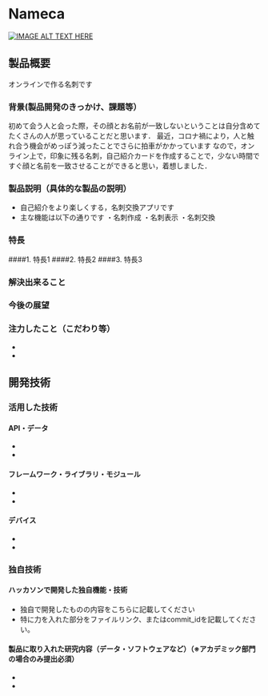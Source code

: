 # Nameca

[![IMAGE ALT TEXT HERE](https://jphacks.com/wp-content/uploads/2021/07/JPHACKS2021_ogp.jpg)](https://www.youtube.com/watch?v=LUPQFB4QyVo)

## 製品概要
オンラインで作る名刺です
### 背景(製品開発のきっかけ、課題等）
初めて会う人と会った際，その顔とお名前が一致しないということは自分含めてたくさんの人が思っていることだと思います．
最近，コロナ禍により，人と触れ合う機会がめっぽう減ったことでさらに拍車がかかっています
なので，オンライン上で，印象に残る名刺，自己紹介カードを作成することで，少ない時間ですぐ顔と名前を一致させることができると思い，着想しました．
### 製品説明（具体的な製品の説明） 
* 自己紹介をより楽しくする，名刺交換アプリです
* 主な機能は以下の通りです
・名刺作成
・名刺表示
・名刺交換
### 特長
####1. 特長1
####2. 特長2
####3. 特長3

### 解決出来ること
### 今後の展望
### 注力したこと（こだわり等）
* 
* 

## 開発技術
### 活用した技術
#### API・データ
* 
* 

#### フレームワーク・ライブラリ・モジュール
* 
* 

#### デバイス
* 
* 

### 独自技術
#### ハッカソンで開発した独自機能・技術
* 独自で開発したものの内容をこちらに記載してください
* 特に力を入れた部分をファイルリンク、またはcommit_idを記載してください。

#### 製品に取り入れた研究内容（データ・ソフトウェアなど）（※アカデミック部門の場合のみ提出必須）
* 
* 
